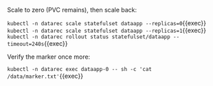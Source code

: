 Scale to zero (PVC remains), then scale back:

`kubectl -n datarec scale statefulset dataapp --replicas=0`{{exec}}
`kubectl -n datarec scale statefulset dataapp --replicas=1`{{exec}}
`kubectl -n datarec rollout status statefulset/dataapp --timeout=240s`{{exec}}

Verify the marker once more:

`kubectl -n datarec exec dataapp-0 -- sh -c 'cat /data/marker.txt'`{{exec}}
